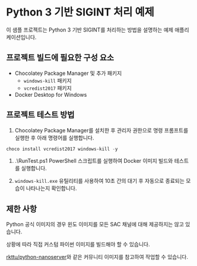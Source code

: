 # Python 3 기반 SIGINT 처리 예제

이 샘플 프로젝트는 Python 3 기반 SIGINT를 처리하는 방법을 설명하는 예제 애플리케이션입니다.

## 프로젝트 빌드에 필요한 구성 요소

- Chocolatey Package Manager 및 추가 패키지
  - `windows-kill` 패키지
  - `vcredist2017` 패키지
- Docker Desktop for Windows

## 프로젝트 테스트 방법

1. Chocolatey Package Manager를 설치한 후 관리자 권한으로 명령 프롬프트를 실행한 후 아래 명령어를 실행합니다.

```powershell
choco install vcredist2017 windows-kill -y
```

1. .\RunTest.ps1 PowerShell 스크립트를 실행하여 Docker 이미지 빌드와 테스트를 실행합니다.

1. `windows-kill.exe` 유틸리티를 사용하여 10초 간의 대기 후 자동으로 종료되는 모습이 나타나는지 확인합니다.

## 제한 사항

Python 공식 이미지의 경우 윈도 이미지를 모든 SAC 채널에 대해 제공하지는 않고 있습니다.

상황에 따라 직접 커스텀 파이썬 이미지를 빌드해야 할 수 있습니다.

[rkttu/python-nanoserver](https://hub.docker.com/r/rkttu/python-nanoserver)와 같은 커뮤니티 이미지를 참고하여 작업할 수 있습니다.

